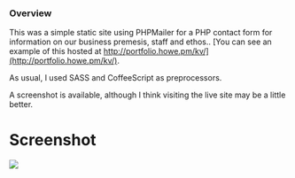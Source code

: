 ### Overview

This was a simple static site using PHPMailer for a PHP contact form for information on our business premesis, staff and ethos.. [You can see an example of this hosted at http://portfolio.howe.pm/kv/](http://portfolio.howe.pm/kv/).



As usual, I used SASS and CoffeeScript as preprocessors.



A screenshot is available, although I think visiting the live site may be a little better.



# Screenshot

![](readme/img/screen.png.png)